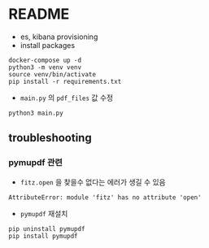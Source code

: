 # README

- es, kibana provisioning
- install packages

```
docker-compose up -d
python3 -m venv venv
source venv/bin/activate
pip install -r requirements.txt
```

- `main.py` 의 `pdf_files` 값 수정

```
python3 main.py
```

## troubleshooting

### pymupdf 관련

- `fitz.open` 을 찾을수 없다는 에러가 생길 수 있음

```
AttributeError: module 'fitz' has no attribute 'open'
```

- `pymupdf` 재설치

```
pip uninstall pymupdf
pip install pymupdf
```
